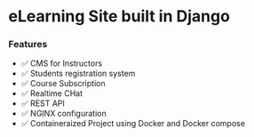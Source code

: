 # eLearning Site built in Django

### Features
- ✅ CMS for Instructors
- ✅ Students registration system
- ✅ Course Subscription
- ✅ Realtime CHat
- ✅ REST API
- ✅ NGINX configuration
- ✅ Containeraized Project using Docker and Docker compose